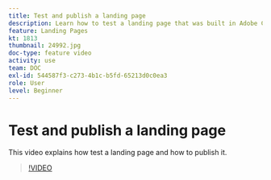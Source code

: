 ```yaml
---
title: Test and publish a landing page
description: Learn how to test a landing page that was built in Adobe Campaign Standard and how to publish it.
feature: Landing Pages
kt: 1813
thumbnail: 24992.jpg
doc-type: feature video
activity: use
team: DOC
exl-id: 544587f3-c273-4b1c-b5fd-65213d0c0ea3
role: User
level: Beginner
---
```

# Test and publish a landing page

This video explains how test a landing page and how to publish it.

>[!VIDEO](https://video.tv.adobe.com/v/24092?quality=12)
